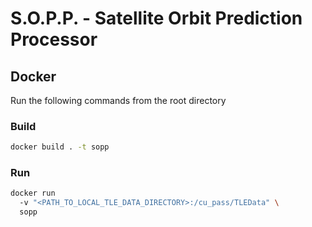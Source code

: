 # S.O.P.P. - Satellite Orbit Prediction Processor

## Docker
Run the following commands from the root directory

### Build

```bash
docker build . -t sopp
```

### Run

```bash
docker run 
  -v "<PATH_TO_LOCAL_TLE_DATA_DIRECTORY>:/cu_pass/TLEData" \
  sopp
```
